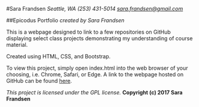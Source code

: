 #Sara Frandsen
*Seattle, WA
(253) 431-5014
sara.frandsen@gmail.com*

##Epicodus Portfolio
_created by Sara Frandsen_

This is a webpage designed to link to a few repositories on GitHub displaying select class projects demonstrating my understanding of course material.

Created using HTML, CSS, and Bootstrap.

To view this project, simply open index.html into the web browser of your choosing, i.e. Chrome, Safari, or Edge. A link to the webpage hosted on GitHub can be found [here](https://sarafrandsen.github.io/portfolio/).

_This project is licensed under the GPL license._
**Copyright (c) 2017 Sara Frandsen**
